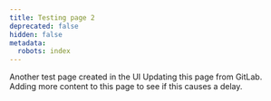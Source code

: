 ```yaml
---
title: Testing page 2
deprecated: false
hidden: false
metadata:
  robots: index
---
```

Another test page created in the UI
Updating this page from GitLab.
<br />
Adding more content to this page to see if this causes a delay.